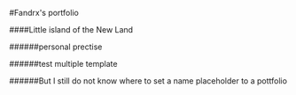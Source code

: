 #Fandrx's portfolio


####Little island of the New Land


######personal prectise


######test multiple template

######But I still do not know where to set a name placeholder to a pottfolio

